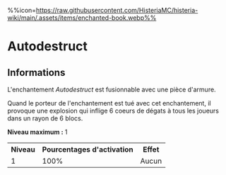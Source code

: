 %%icon=https://raw.githubusercontent.com/HisteriaMC/histeria-wiki/main/.assets/items/enchanted-book.webp%%
# Autodestruct

## Informations 
L'enchantement *Autodestruct* est fusionnable avec une pièce d'armure.

Quand le porteur de l'enchantement est tué avec cet enchantement, il provoque une explosion qui inflige 6 coeurs de dégats à tous les joueurs dans un rayon de 6 blocs.  

**Niveau maximum :** 1  

<table>
  <tr>
    <th>Niveau</th>
    <th>Pourcentages d'activation</th>
    <th>Effet</th>
  </tr>
  <tr>
    <td>1</td>
    <td>100%</td>
    <td>Aucun</td>
  </tr>
</table>
